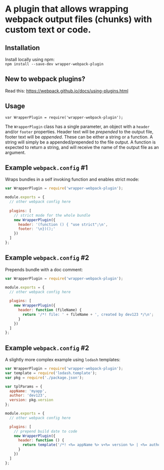 A plugin that allows wrapping webpack output files (chunks) with custom text or code.
============

Installation
------------

Install locally using npm:  
`npm install --save-dev wrapper-webpack-plugin`

New to webpack plugins?
------------

Read this: https://webpack.github.io/docs/using-plugins.html

Usage
------------

`var WrapperPlugin = require('wrapper-webpack-plugin');`

The `WrapperPlugin` class has a single parameter, an object with a `header` and/or `footer` properties. Header text will
be *prepended* to the output file, footer text will be *appended*. These can be either a string or a function. A string
will simply be a appended/prepended to the file output. A function is expected to return a string, and will receive the
name of the output file as an argument.

Example `webpack.config` #1
------------

Wraps bundles in a self invoking function and enables strict mode:

```javascript
var WrapperPlugin = require('wrapper-webpack-plugin');

module.exports = {
  // other webpack config here
  
  plugins: [
    // strict mode for the whole bundle
    new WrapperPlugin({
      header: '(function () { "use strict";\n',
      footer: '\n})();'
    })
  ]
};
```

Example `webpack.config` #2
------------

Prepends bundle with a doc comment:

```javascript
var WrapperPlugin = require('wrapper-webpack-plugin');

module.exports = {
  // other webpack config here
  
  plugins: [
    new WrapperPlugin({
      header: function (fileName) {
        return '/*! file: ' + fileName + ', created by dev123 */\n';
      }
    })
  ]
};
```

Example `webpack.config` #2
------------

A slightly more complex example using `lodash` templates:

```javascript
var WrapperPlugin = require('wrapper-webpack-plugin');
var template = require('lodash.template');
var pkg = require('./package.json');

var tplParams = {
  appName: 'myapp',
  author: 'dev123',
  version: pkg.version
};

module.exports = {
  // other webpack config here

  plugins: [
    // prepend build date to code
    new WrapperPlugin({
      header: function () {
        return template('/*! <%= appName %> v<%= version %> | <%= author %> */\n')(tplParams);
      }
    })
  ]
};
```
